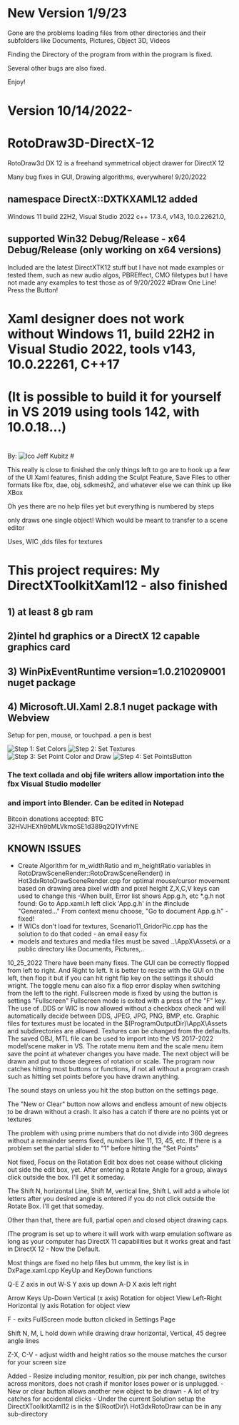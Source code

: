 # New Version 1/9/23

Gone are the problems loading files from other directories and their subfolders like Documents, Pictures, Object 3D, Videos

Finding the Directory of the program from within the program is fixed.

Several other bugs are also fixed.

Enjoy!

# Version 10/14/2022- #

# RotoDraw3D-DirectX-12 #
RotoDraw3d DX 12 is a freehand symmetrical object drawer for DirectX 12

Many bug fixes in GUI, Drawing algorithms, everywhere! 9/20/2022
## namespace DirectX::DXTKXAML12 added
Windows 11 build 22H2, 
Visual Studio 2022 c++ 17.3.4,  v143, 10.0.22621.0,
## supported Win32 Debug/Release - x64 Debug/Release (only working on x64 versions)

Included are the latest DirectXTK12 stuff but I have not made examples or tested them, such as new audio algos, 
PBREffect, CMO filetypes but I have not made any examples to test those as  of 9/20/2022
#Draw One Line! Press the Button!

# Xaml designer does not work without Windows 11, build 22H2 in Visual Studio 2022, tools v143, 10.0.22261, C++17
# (It is possible to build it for yourself in VS 2019 using tools 142, with 10.0.18...)
# 
By:
![Ico](https://github.com/hot3dx/AppXamlDX12/blob/master/Assets/AutoDraw2.ico) Jeff Kubitz #

This really is close to finished the only things left to go are to hook up a few 
of the UI Xaml features, finish adding the Sculpt Feature, Save Files to other formats like fbx, dae, obj, sdkmesh2,
and whatever else we can think up like XBox

Oh yes there are no help files yet but everything is numbered by steps

only draws one single object! Which would be meant to transfer to a scene editor

Uses, WIC ,dds files for textures

# This project requires: My DirectXToolkitXaml12 - also finished # 
## 1) at least 8 gb ram ##
## 2)intel hd graphics or a DirectX 12 capable graphics card ##
## 3) WinPixEventRuntime version=1.0.210209001 nuget package ##
## 4) Microsoft.UI.Xaml 2.8.1 nuget package with Webview

Setup for pen, mouse, or touchpad. a pen is best


![Step 1: Set Colors](https://github.com/hot3dx/RotoDraw3D-DirectX-12/blob/main/ScreenShot/Screenshot49.png)
![Step 2: Set Textures](https://github.com/hot3dx/RotoDraw3D-DirectX-12/blob/main/ScreenShot/Screenshot50.png)
![Step 3: Set Point Color and Draw](https://github.com/hot3dx/RotoDraw3D-DirectX-12/blob/main/ScreenShot/Screenshot51.png)
![Step 4: Set PointsButton](https://github.com/hot3dx/RotoDraw3D-DirectX-12/blob/main/ScreenShot/Screenshot52.png)

### The text collada and obj file writers allow importation into the fbx Visual Studio modeller
### and import into Blender. Can be edited in Notepad 

Bitcoin donations accepted:
BTC 32HVJHEXh9bMLVkmoSE1d389q2Q1YvfrNE


## KNOWN ISSUES
- Create Algorithm for m_widthRatio and m_heightRatio variables in RotoDrawSceneRender::RotoDrawSceneRender() in 
Hot3dxRotoDrawSceneRender.cpp for optimal mouse/cursor movement
based on drawing area pixel width and pixel height Z,X,C,V keys can used to change this
-When built, Error list shows App.g.h, etc *.g.h not found:
Go to App.xaml.h left click 'App.g.h' in the #include "Generated..."
From context menu choose, "Go to document App.g.h" - fixed!
- If WICs don't load for textures, Scenario11_GridorPic.cpp has the solution to do that coded - an email easy fix
- models and textures and media files must be saved ..\\AppX\\Assets\\ or a public directory like Documents, Pictures,..

10_25_2022 There have been many fixes. The GUI can be correctly flopped from left to right.  And Right to left.  It is better to resize with the GUI on the left, then flop it but if you can hit right flip key on the settings it should wright.  The toggle menu can also fix a flop error display when switching from the left to the right. Fullscreen mode is fixed by using the button is settings "Fullscreen" Fullscreen mode is exited with a press of the "F" key.
The use of .DDS or WIC is now allowed without a checkbox check and will automatically decide between DDS, JPEG, JPG, PNG, BMP, etc.  Graphic files for textures must be located in the $(ProgramOutputDir)\\AppX\\Assets and subdirectories are allowed. Textures can be changed from the defaults. The saved OBJ, MTL file can be used to import into the VS 2017-2022 model/scene maker in VS.  The rotate menu item and the scale menu item save the point at whatever changes you have made. The next object will be drawn and put to those degrees of rotation or scale. 
The program now catches hitting most buttons or functions, if not all without a program crash such as hitting set points before you have drawn anything.

The sound stays on unless you hit the stop button on the settings page.

The "New or Clear" button now allows and endless amount of new objects to be drawn without a crash. It also has a catch if there are no points yet or textures

The problem with using prime numbers that do not divide into 360 degrees without a remainder seems fixed, numbers like 11, 13, 45, etc. If there is a problem set the partial slider to "1" before hitting the "Set Points"

Not fixed, Focus on the Rotation Edit box does not cease without clicking out side the edit box, yet. After entering a Rotate Angle for a group, always click outside the box. I'll get it someday.

The Shift N, horizontal Line, Shift M, vertical line, Shift L will add a whole lot letters after you desired angle is entered if you do not click outside the Rotate Box.  I'll get that someday.

Other than that, there are full, partial open and closed object drawing caps.

IThe program is set up to where it will work with warp emulation software as long as your computer has DirectX 11 capabilities but it works great and fast in DirectX 12 - Now the Default.

Most things are fixed no help files but ummm, the key list is in DxPage.xaml.cpp KeyUp and KeyDown functions

Q-E Z axis in out
W-S Y axis up down
A-D X axis left right

Arrow Keys
Up-Down Vertical (x axis) Rotation for object View
Left-Right Horizontal (y axis Rotation for object view

F - exits FullScreen mode button clicked in Settings Page

Shift N, M, L hold down while drawing draw horizontal, Vertical, 45 degree angle lines

Z-X, C-V - adjust width and height ratios so the mouse matches the cursor for your screen size

Added - Resize including monitor, resultion, pix per inch change, switches across monitors, does not crash if monitor loses power or is unplugged.
      - New or clear button allows another new object to be drawn
      - A lot of try catches for accidental clicks
      - Under the current Solution setup the DirectXToolkitXaml12 is in the $(RootDir)\ Hot3dxRotoDraw can be in any sub-directory
